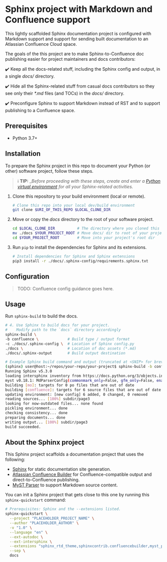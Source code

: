 # Sphinx project with Markdown and Confluence support

This lightly scaffolded Sphinx documentation project is configured with Markdown support and support for sending built documentation to an Atlassian Confluence Cloud space.

The goals of the this project are to make Sphinx-to-Confluence doc publishing easier for project maintainers and docs contributors:

:heavy_check_mark: Keep all the docs-related stuff, including the Sphinx config and output, in a single _docs/_ directory.

:heavy_check_mark: Hide all the Sphinx-related stuff from casual docs contributors so they see only their _*.md_ files (and TOCs) in the _docs/_ directory.

:heavy_check_mark: Preconfigure Sphinx to support Markdown instead of RST and to support publishing to a Confluence space.

## Prerequisites

- Python 3.7+

## Installation

<!-- TODO: Put all this in a container and then
           mount the local FS /docs directory. Maybe? -->

To prepare the Sphinx project in this repo to document your Python (or other) software project, follow these steps.

> :information_source: **TIP:** __Before proceeding with these steps, create and enter a [Python virtual environment](https://docs.python.org/3/library/venv.html) for all your Sphinx-related activities._

1. Clone this repository to your build environment (local or remote).

    ```bash
    # Clone this repo into your local dev/build environment
    git clone $URI_OF_THIS_REPO $LOCAL_CLONE_DIR
    ```

1. Move or copy the  _docs_ directory to the root of your software project.

    ```bash
    cd $LOCAL_CLONE_DIR          # The directory where you cloned this repo
    mv ./docs $YOUR_PROJECT_ROOT # Move docs/ dir to root of your project
    cd $YOUR_PROJECT_ROOT        # Move into your project's root dir
    ```

1. Run `pip` to install the dependencies for Sphinx and its extensions.

    ```bash
    # Install dependencies for Sphinx and Sphinx extensions
    pip3 install -r ./docs/.sphinx-config/requirements.sphinx.txt
    ```


## Configuration

> TODO: Confluence config guidance goes here.

## Usage

Run `sphinx-build` to build the docs.

```bash
# 4. Use Sphinx to build docs for your project.
#    Modify path to the `docs` directory accordingly
sphinx-build \
-b confluence \             # Build type / output format
-c ./docs/.sphinx-config \  # Location of Sphinx config.py
./docs \                    # Location of doc assets (*.md)
./docs/.sphinx-output       # Build output destination
```

```bash
# Example Sphinx build command and output (truncated at <SNIP> for brevity)
(sphinx) user@host:~/repos/your-repo/your-project$ sphinx-build -b confluence -c ./docs/.sphinx-config ./docs ./docs/.sphinx-output
Running Sphinx v5.3.0
loading intersphinx inventory from https://docs.python.org/3/objects.inv...
myst v0.18.1: MdParserConfig(commonmark_only=False, gfm_only=False, enable_extensions=[], <SNIP>
building [mo]: targets for 0 po files that are out of date
building [confluence]: targets for 6 source files that are out of date
updating environment: [new config] 6 added, 0 changed, 0 removed
reading sources... [100%] subdir/page3
looking for now-outdated files... none found
pickling environment... done
checking consistency... done
preparing documents... done
writing output... [100%] subdir/page3
build succeeded.
```

## About the Sphinx project

This Sphinx project scaffolds a documentation project that uses the following:

- [Sphinx](https://github.com/sphinx-doc/sphinx) for static documentation site generation.
- [Atlassian Confluence Builder](https://github.com/sphinx-contrib/confluencebuilder) for Confluence-compatible output and direct-to-Confluence publishing.
- [MyST Parser](https://github.com/executablebooks/MyST-Parser) to support Markdown source content.

You can init a Sphinx project that gets close to this one by running this `sphinx-quickstart` command:

```bash
# Prerequisites: Sphinx and the --extensions listed.
sphinx-quickstart \
  --project "PLACEHOLDER_PROJECT_NAME" \
  --author "PLACEHOLDER_AUTHOR" \
  -v "1.0" \
  --language "en" \
  --ext-autodoc \
  --ext-intersphinx \
  --extensions "sphinx_rtd_theme,sphinxcontrib.confluencebuilder,myst_parser" \
  --sep \
  docs
  ```
